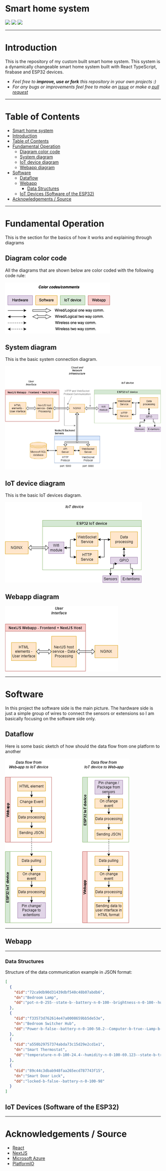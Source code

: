 
# Smart home system

![](https://img.shields.io/github/v/release/martinvichnal/smart-home)
![](https://img.shields.io/github/last-commit/martinvichnal/smart-home)
![](https://img.shields.io/github/issues/martinvichnal/smart-home)


---

# Introduction

This is the repository of my custom built smart home system.
This system is a dynamically changeable smart home system built with React TypeScript, firabase and ESP32 devices.

-   _Feel free to **improve, use or fork** this repository in your own projects :)_
-   _For any bugs or improvements feel free to make an [issue](https://github.com/martinvichnal/pomodoro/issues) or make a [pull request](https://github.com/martinvichnal/pomodoro/pulls)_


---

# Table of Contents

- [Smart home system](#smart-home-system)
- [Introduction](#introduction)
- [Table of Contents](#table-of-contents)
- [Fundamental Operation](#fundamental-operation)
   * [Diagram color code](#diagram-color-code)
   * [System diagram](#system-diagram)
   * [IoT device diagram](#iot-device-diagram)
   * [Webapp diagram](#webapp-diagram)
- [Software](#software)
   * [Dataflow](#dataflow)
   * [Webapp](#webapp)
      + [Data Structures](#data-structures)
   * [IoT Devices (Software of the ESP32)](#iot-devices-software-of-the-esp32)
- [Acknowledgements / Source](#acknowledgements--source)


---

# Fundamental Operation
This is the section for the basics of how it works and explaining through diagrams


## Diagram color code
All the diagrams that are shown below are color coded with the following code rule:

[<img src="https://github.com/martinvichnal/smart-home/blob/main/doc/Color-codes.png"/>](https://github.com/martinvichnal/smart-home/blob/main/doc/Color-codes.png)


## System diagram
This is the basic system connection diagram.

[<img src="https://github.com/martinvichnal/smart-home/blob/main/doc/System-Diagram.png"/>](https://github.com/martinvichnal/smart-home/blob/main/doc/System-Diagram.png)


## IoT device diagram
This is the basic IoT devices diagram.

[<img src="https://github.com/martinvichnal/smart-home/blob/main/doc/IoT-Devices-Diagram.png"/>](https://github.com/martinvichnal/smart-home/blob/main/doc/IoT-Devices-Diagram.png)


## Webapp diagram

[<img src="https://github.com/martinvichnal/smart-home/blob/main/doc/Webapp-Diagram.png"/>](https://github.com/martinvichnal/smart-home/blob/main/doc/Webapp-Diagram.png)


---

# Software
In this project the software side is the main picture. The hardware side is just a simple group of wires to connect the sensors or extensions so I am basically focusing on the software side only.

## Dataflow
Here is some basic sketch of how should the data flow from one platform to another

[<img src="https://github.com/martinvichnal/smart-home/blob/main/doc/Data-flow.png"/>](https://github.com/martinvichnal/smart-home/blob/main/doc/Data-flow.png)

---

## Webapp

---


### Data Structures
Structure of the data communication example in JSON format:

```JSON
[
  {
    "did":"72ca9db90d31439dbf540c48b07abdb6",
    "dn":"Bedroom Lamp",
    "dd":"pot-n-0-255--state-b--battery-n-0-100--brightness-n-0-100--hue-n-0-255"
  },
  {
    "did":"f33573d762614e47a0008659bb5de53e",
    "dn":"Bedroom Switcher Hub",
    "dd":"Power-b-false--battery-n-0-100-50.2--Computer-b-true--Lamp-b-true--Fan-b-false--TV-b-false--Speaker-b-true--Air Conditioner-b-false--Door-b-false--Window-b-false"
  },
  {
    "did":"a550b29757374abda73c15d29e2cd1e1",
    "dn":"Smart Thermostat",
    "dd":"temperature-n-0-100-24.4--humidity-n-0-100-69.123--state-b-true--battery-n-0-100-24"
  },
  {
    "did":"89c44c3dbab948faa265ecd787743f15",
    "dn":"Smart Door Lock",
    "dd":"locked-b-false--battery-n-0-100-98"
  }
]
```

## IoT Devices (Software of the ESP32)




---

# Acknowledgements / Source
 - [React](https://react.dev/learn)
 - [NextJS](https://nextjs.org/)
 - [Microsoft Azure](https://azure.microsoft.com/en-us/)
 - [PlatformIO](https://platformio.org/)
